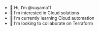 - 👋 Hi, I’m @suyama11
- 👀 I’m interested in Cloud solutions
- 🌱 I’m currently learning Cloud automation
- 💞️ I’m looking to collaborate on Terraform


<!---
suyama11/suyama11 is a ✨ special ✨ repository because its `README.md` (this file) appears on your GitHub profile.
You can click the Preview link to take a look at your changes.
--->
